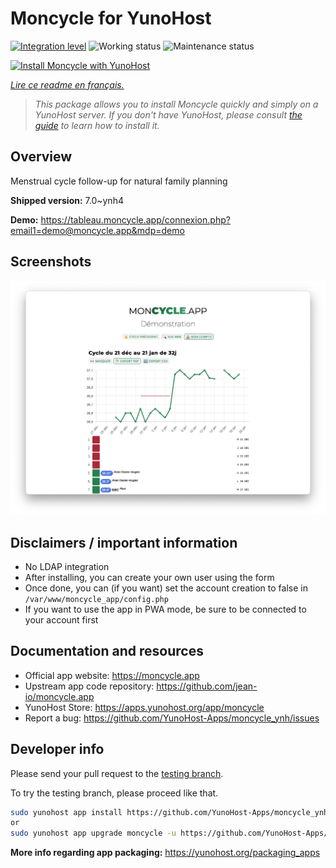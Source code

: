 <!--
N.B.: This README was automatically generated by https://github.com/YunoHost/apps/tree/master/tools/README-generator
It shall NOT be edited by hand.
-->

# Moncycle for YunoHost

[![Integration level](https://dash.yunohost.org/integration/moncycle.svg)](https://dash.yunohost.org/appci/app/moncycle) ![Working status](https://ci-apps.yunohost.org/ci/badges/moncycle.status.svg) ![Maintenance status](https://ci-apps.yunohost.org/ci/badges/moncycle.maintain.svg)

[![Install Moncycle with YunoHost](https://install-app.yunohost.org/install-with-yunohost.svg)](https://install-app.yunohost.org/?app=moncycle)

*[Lire ce readme en français.](./README_fr.md)*

> *This package allows you to install Moncycle quickly and simply on a YunoHost server.
If you don't have YunoHost, please consult [the guide](https://yunohost.org/#/install) to learn how to install it.*

## Overview

Menstrual cycle follow-up for natural family planning

**Shipped version:** 7.0~ynh4

**Demo:** https://tableau.moncycle.app/connexion.php?email1=demo@moncycle.app&mdp=demo

## Screenshots

![Screenshot of Moncycle](./doc/screenshots/moncycle_app.png)

## Disclaimers / important information

* No LDAP integration
* After installing, you can create your own user using the form
* Once done, you can (if you want) set the account creation to false in `/var/www/moncycle_app/config.php`
* If you want to use the app in PWA mode, be sure to be connected to your account first

## Documentation and resources

* Official app website: <https://moncycle.app>
* Upstream app code repository: <https://github.com/jean-io/moncycle.app>
* YunoHost Store: <https://apps.yunohost.org/app/moncycle>
* Report a bug: <https://github.com/YunoHost-Apps/moncycle_ynh/issues>

## Developer info

Please send your pull request to the [testing branch](https://github.com/YunoHost-Apps/moncycle_ynh/tree/testing).

To try the testing branch, please proceed like that.

``` bash
sudo yunohost app install https://github.com/YunoHost-Apps/moncycle_ynh/tree/testing --debug
or
sudo yunohost app upgrade moncycle -u https://github.com/YunoHost-Apps/moncycle_ynh/tree/testing --debug
```

**More info regarding app packaging:** <https://yunohost.org/packaging_apps>
